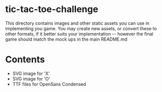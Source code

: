 # tic-tac-toe-challenge

This directory contains images and other static assets you can use in implementing you game. You may create new assets, or convert these to other formats, if it better suits your implementation -- however the final game should match the mock ups in the main README.md

Contents
=======================
* SVG image for 'X'
* SVG image for 'O'
* TTF files for OpenSans Condensed